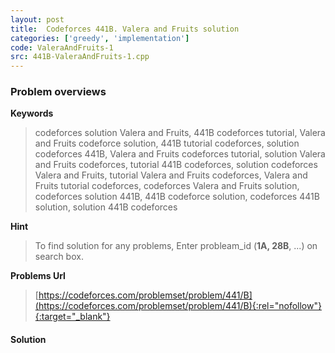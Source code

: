 ```yaml
---
layout: post
title:  Codeforces 441B. Valera and Fruits solution
categories: ['greedy', 'implementation']
code: ValeraAndFruits-1
src: 441B-ValeraAndFruits-1.cpp
---
```

### **Problem overviews**

**Keywords**
> codeforces solution Valera and Fruits, 441B codeforces tutorial, Valera and Fruits codeforce solution, 441B tutorial codeforces, solution codeforces 441B, Valera and Fruits codeforces tutorial, solution Valera and Fruits codeforces, tutorial 441B codeforces, solution codeforces Valera and Fruits, tutorial Valera and Fruits codeforces, Valera and Fruits tutorial codeforces, codeforces Valera and Fruits solution, codeforces solution 441B, 441B codeforce solution, codeforces 441B solution, solution 441B codeforces

**Hint**
> To find solution for any problems, Enter probleam_id (**1A, 28B**, ...) on search box. 

**Problems Url**
> [https://codeforces.com/problemset/problem/441/B](https://codeforces.com/problemset/problem/441/B){:rel="nofollow"}{:target="_blank"}

#### **Solution**



